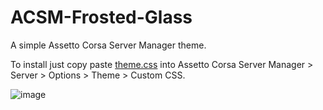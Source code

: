 # ACSM-Frosted-Glass
A simple Assetto Corsa Server Manager theme. 

To install just copy paste [theme.css](https://github.com/TwentyE1ght/ACSM-Frosted-Glass/blob/main/theme.css) into Assetto Corsa Server Manager > Server > Options > Theme > Custom CSS.

![image](https://github.com/user-attachments/assets/b61a441a-47b2-4ff5-9558-9ba098047fa2)
